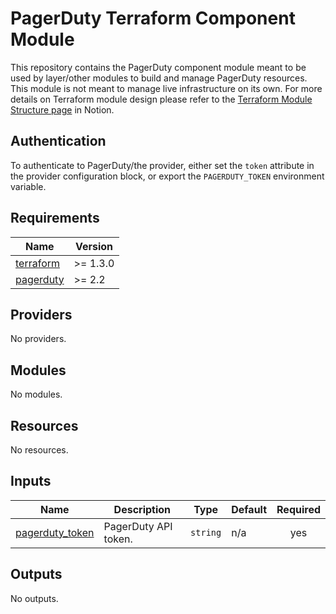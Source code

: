 # PagerDuty Terraform Component Module

This repository contains the PagerDuty component module meant to be used by layer/other modules to build and manage
PagerDuty resources. This module is not meant to manage live infrastructure on its own. For more details on Terraform
module design please refer to the [Terraform Module Structure page](https://www.notion.so/honestbank/Module-Structure-31374a1594f84ef7b185ef4e06b36619)
in Notion.

## Authentication

To authenticate to PagerDuty/the provider, either set the `token` attribute in the provider configuration block, or
export the `PAGERDUTY_TOKEN` environment variable.

<!-- BEGIN_TF_DOCS -->
## Requirements

| Name | Version |
|------|---------|
| <a name="requirement_terraform"></a> [terraform](#requirement\_terraform) | >= 1.3.0 |
| <a name="requirement_pagerduty"></a> [pagerduty](#requirement\_pagerduty) | >= 2.2 |

## Providers

No providers.

## Modules

No modules.

## Resources

No resources.

## Inputs

| Name | Description | Type | Default | Required |
|------|-------------|------|---------|:--------:|
| <a name="input_pagerduty_token"></a> [pagerduty\_token](#input\_pagerduty\_token) | PagerDuty API token. | `string` | n/a | yes |

## Outputs

No outputs.
<!-- END_TF_DOCS -->
